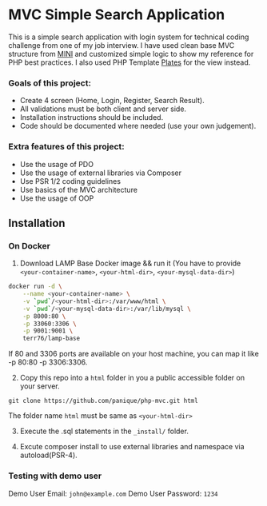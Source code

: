 # MVC Simple Search Application

This is a simple search application with login system for technical coding challenge from one of my job interview. I have used clean base MVC structure from [MINI](https://github.com/panique/mini) and customized simple logic to show my reference for PHP best practices. I also used PHP Template [Plates](http://platesphp.com/) for the view instead.

### Goals of this project:
- Create 4 screen (Home, Login, Register, Search Result).
- All validations must be both client and server side.
- Installation instructions should be included.
- Code should be documented where needed (use your own judgement).

### Extra features of this project:
- Use the usage of PDO
- Use the usage of external libraries via Composer
- Use PSR 1/2 coding guidelines
- Use basics of the MVC architecture
- Use the usage of OOP

## Installation
### On Docker

1. Download LAMP Base Docker image && run it (You have to provide `<your-container-name>`, `<your-html-dir>`, `<your-mysql-data-dir>`)

```bash
docker run -d \
    --name <your-container-name> \
    -v `pwd`/<your-html-dir>:/var/www/html \
    -v `pwd`/<your-mysql-data-dir>:/var/lib/mysql \
    -p 8000:80 \
    -p 33060:3306 \
    -p 9001:9001 \
    terr76/lamp-base
```
If 80 and 3306 ports are available on your host machine, you can map it like -p 80:80 -p 3306:3306.

2. Copy this repo into a `html` folder in you a public accessible folder on your server.
```
git clone https://github.com/panique/php-mvc.git html
```
The folder name `html` must be same as `<your-html-dir>`

3. Execute the .sql statements in the `_install/` folder. 

4. Excute composer install to use external libraries and namespace via autoload(PSR-4).

### Testing with demo user
Demo User Email: `john@example.com`
Demo User Password: `1234`